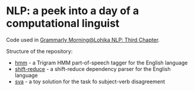 # NLP: a peek into a day of a computational linguist

Code used in [Grammarly Morning@Lohika NLP: Third Chapter](http://morning.lohika.com/news/grammarly-morninglohika-nlp-third-chapter).

Structure of the repository:
- [hmm](hmm/) - a Trigram HMM part-of-speech tagger for the English language
- [shift-reduce](shift-reduce/) - a shift-reduce dependency parser for the English language
- [sva](sva/) - a toy solution for the task fo subject-verb disagreement

